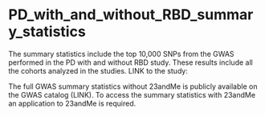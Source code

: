 # PD_with_and_without_RBD_summary_statistics

The summary statistics include the top 10,000 SNPs from the GWAS performed in the PD with and without RBD study. These results include all the cohorts analyzed in the studies. LINK to the study: 

The full GWAS summary statistics without 23andMe is publicly available on the GWAS catalog (LINK). To access the summary statistics with 23andMe an application to 23andMe is required.
